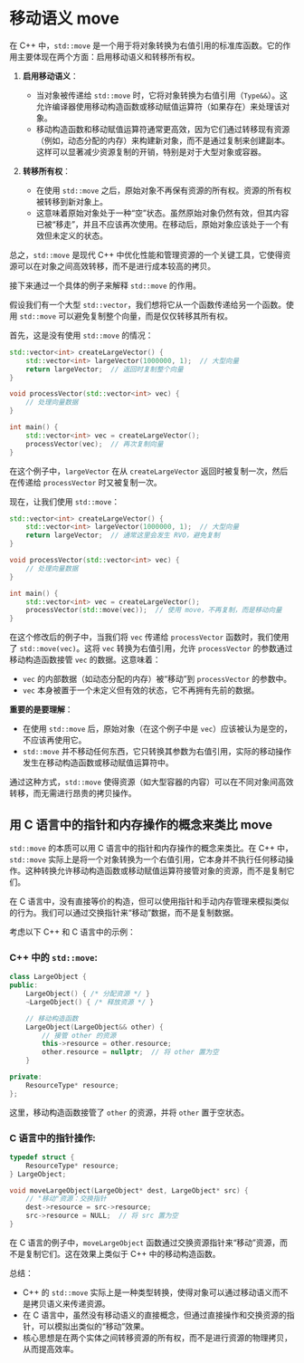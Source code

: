 # 移动语义 move

在 C++ 中，`std::move` 是一个用于将对象转换为右值引用的标准库函数。它的作用主要体现在两个方面：启用移动语义和转移所有权。

1. **启用移动语义**：
   - 当对象被传递给 `std::move` 时，它将对象转换为右值引用（`Type&&`）。这允许编译器使用移动构造函数或移动赋值运算符（如果存在）来处理该对象。
   - 移动构造函数和移动赋值运算符通常更高效，因为它们通过转移现有资源（例如，动态分配的内存）来构建新对象，而不是通过复制来创建副本。这样可以显著减少资源复制的开销，特别是对于大型对象或容器。

2. **转移所有权**：
   - 在使用 `std::move` 之后，原始对象不再保有资源的所有权。资源的所有权被转移到新对象上。
   - 这意味着原始对象处于一种“空”状态。虽然原始对象仍然有效，但其内容已被“移走”，并且不应该再次使用。在移动后，原始对象应该处于一个有效但未定义的状态。

总之，`std::move` 是现代 C++ 中优化性能和管理资源的一个关键工具，它使得资源可以在对象之间高效转移，而不是进行成本较高的拷贝。

接下来通过一个具体的例子来解释 `std::move` 的作用。

假设我们有一个大型 `std::vector`，我们想将它从一个函数传递给另一个函数。使用 `std::move` 可以避免复制整个向量，而是仅仅转移其所有权。

首先，这是没有使用 `std::move` 的情况：

```cpp
std::vector<int> createLargeVector() {
    std::vector<int> largeVector(1000000, 1);  // 大型向量
    return largeVector;  // 返回时复制整个向量
}

void processVector(std::vector<int> vec) {
    // 处理向量数据
}

int main() {
    std::vector<int> vec = createLargeVector();
    processVector(vec);  // 再次复制向量
}
```

在这个例子中，`largeVector` 在从 `createLargeVector` 返回时被复制一次，然后在传递给 `processVector` 时又被复制一次。

现在，让我们使用 `std::move`：

```cpp
std::vector<int> createLargeVector() {
    std::vector<int> largeVector(1000000, 1);  // 大型向量
    return largeVector;  // 通常这里会发生 RVO，避免复制
}

void processVector(std::vector<int> vec) {
    // 处理向量数据
}

int main() {
    std::vector<int> vec = createLargeVector();
    processVector(std::move(vec));  // 使用 move，不再复制，而是移动向量
}
```

在这个修改后的例子中，当我们将 `vec` 传递给 `processVector` 函数时，我们使用了 `std::move(vec)`。这将 `vec` 转换为右值引用，允许 `processVector` 的参数通过移动构造函数接管 `vec` 的数据。这意味着：

- `vec` 的内部数据（如动态分配的内存）被“移动”到 `processVector` 的参数中。
- `vec` 本身被置于一个未定义但有效的状态，它不再拥有先前的数据。

**重要的是要理解**：

- 在使用 `std::move` 后，原始对象（在这个例子中是 `vec`）应该被认为是空的，不应该再使用它。
- `std::move` 并不移动任何东西，它只转换其参数为右值引用，实际的移动操作发生在移动构造函数或移动赋值运算符中。

通过这种方式，`std::move` 使得资源（如大型容器的内容）可以在不同对象间高效转移，而无需进行昂贵的拷贝操作。

## 用 C 语言中的指针和内存操作的概念来类比 move

`std::move` 的本质可以用 C 语言中的指针和内存操作的概念来类比。在 C++ 中，`std::move` 实际上是将一个对象转换为一个右值引用，它本身并不执行任何移动操作。这种转换允许移动构造函数或移动赋值运算符接管对象的资源，而不是复制它们。

在 C 语言中，没有直接等价的构造，但可以使用指针和手动内存管理来模拟类似的行为。我们可以通过交换指针来“移动”数据，而不是复制数据。

考虑以下 C++ 和 C 语言中的示例：

### C++ 中的 `std::move`:

```cpp
class LargeObject {
public:
    LargeObject() { /* 分配资源 */ }
    ~LargeObject() { /* 释放资源 */ }

    // 移动构造函数
    LargeObject(LargeObject&& other) {
        // 接管 other 的资源
        this->resource = other.resource;
        other.resource = nullptr;  // 将 other 置为空
    }

private:
    ResourceType* resource;
};
```

这里，移动构造函数接管了 `other` 的资源，并将 `other` 置于空状态。

### C 语言中的指针操作:

```c
typedef struct {
    ResourceType* resource;
} LargeObject;

void moveLargeObject(LargeObject* dest, LargeObject* src) {
    // "移动"资源：交换指针
    dest->resource = src->resource;
    src->resource = NULL;  // 将 src 置为空
}
```

在 C 语言的例子中，`moveLargeObject` 函数通过交换资源指针来“移动”资源，而不是复制它们。这在效果上类似于 C++ 中的移动构造函数。

总结：

- C++ 的 `std::move` 实际上是一种类型转换，使得对象可以通过移动语义而不是拷贝语义来传递资源。
- 在 C 语言中，虽然没有移动语义的直接概念，但通过直接操作和交换资源的指针，可以模拟出类似的“移动”效果。
- 核心思想是在两个实体之间转移资源的所有权，而不是进行资源的物理拷贝，从而提高效率。



